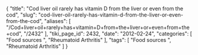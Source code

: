 {
    "title": "Cod liver oil rarely has vitamin D from the liver or even from the cod",
    "slug": "cod-liver-oil-rarely-has-vitamin-d-from-the-liver-or-even-from-the-cod",
    "aliases": [
        "/Cod+liver+oil+rarely+has+vitamin+D+from+the+liver+or+even+from+the+cod",
        "/2432"
    ],
    "tiki_page_id": 2432,
    "date": "2012-02-24",
    "categories": [
        "Food sources ",
        "Rheumatoid Arthritis"
    ],
    "tags": [
        "Food sources ",
        "Rheumatoid Arthritis"
    ]
}
